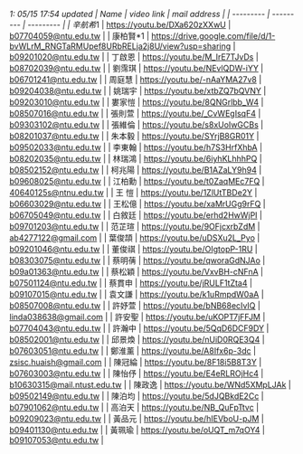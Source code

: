 *1: 05/15 17:54 updated
| Name | video link    | mail address    |
| --------- | --------- | --------- |
| 辛航希*1 | https://youtu.be/DXa620zXXwU 	| b07704059@ntu.edu.tw	|
| 康柏賢*1 | https://drive.google.com/file/d/1-bvWLrM_RNGTaRMUpef8URbRELja2j8U/view?usp=sharing 	| b09201020@ntu.edu.tw	|
| 丁啟恩	| https://youtu.be/M_IrE7TJvDs	| b08702039@ntu.edu.tw	|
| 劉霈琪	| https://youtu.be/NEvlQDW-iYY	| b06701241@ntu.edu.tw	|
| 周庭慧	| https://youtu.be/-nAaYMA27v8	| b09204038@ntu.edu.tw	|
| 姚瑞宇 | https://youtu.be/xtbZQ7bQVNY	| b09203010@ntu.edu.tw	|
| 婁家愷 | https://youtu.be/8QNGrlbb_W4	| b08507016@ntu.edu.tw	|
| 張則萱 | https://youtu.be/_CvWEgIsqF4	| b09303102@ntu.edu.tw	|
| 張維倫 | https://youtu.be/s8xUoIwGCBs	| b08201037@ntu.edu.tw	|
| 朱本毅 | https://youtu.be/SYrjB8GR01Y	| b09502033@ntu.edu.tw	|
| 李東翰 | https://youtu.be/h7S3HrfXhbA	| b08202035@ntu.edu.tw	|
| 林瑞鴻 | https://youtu.be/6iyhKLhhhPQ	| b08502152@ntu.edu.tw	|
| 柯兆陽 | https://youtu.be/B1AZaLY9h94	| b09608025@ntu.edu.tw	|
| 江柏勳	| https://youtu.be/t0ZaqMEc7FQ	| 40640125s@ntnu.edu.tw	|
| 王  愷 | https://youtu.be/1ZlUtTBDe2Y	 | b06603029@ntu.edu.tw	|
| 王松億 | https://youtu.be/xaMrUGg9rFQ	| b06705049@ntu.edu.tw	|
| 白敘廷 | https://youtu.be/erhd2HwWjPI	| b09701203@ntu.edu.tw	|
| 范芷瑄	| https://youtu.be/9OFjcxrbZdM	| ab4277122@gmail.com	|
| 葉俊頡 | https://youtu.be/uDSXu2L_Pyo	| b09201046@ntu.edu.tw	|
| 董俊祺 | https://youtu.be/OIgtopP-1RU	| b08303075@ntu.edu.tw	|
| 蔡明蒨 | https://youtu.be/qworaGdNJAo	| b09a01363@ntu.edu.tw	|
| 蔡松穎 | https://youtu.be/VxvBH-cNFnA	| b07501124@ntu.edu.tw	|
| 蔡貫申 | https://youtu.be/jRULF1tZta4	| b09107015@ntu.edu.tw	|
| 袁文謙 | https://youtu.be/k1uRmpdW0aA	| b08507008@ntu.edu.tw	|
| 許妤萱	| https://youtu.be/bNB68ecIvIQ	| linda038638@gmail.com	|
| 許安聖 | https://youtu.be/uKOPT7jFFJM	| b07704043@ntu.edu.tw	|
| 許瀚中 | https://youtu.be/5QqD6DCF9DY	| b08502001@ntu.edu.tw	|
| 邱景煥 | https://youtu.be/nUiD0RQE3Q4	| b07603051@ntu.edu.tw	|
| 鄭淮薰	| https://youtu.be/A8Ifx6p-3dc	| zsisc.huaish@gmail.com	|
| 陳冠綸 | https://youtu.be/8F18i5B8T3Y	| b07603003@ntu.edu.tw	|
| 陳怡伃	| https://youtu.be/E4eRLROjHc4	| b10630315@mail.ntust.edu.tw	|
| 陳政逸 | https://youtu.be/WNd5XMpLJAk	| b09502149@ntu.edu.tw	|
| 陳泊均 | https://youtu.be/5dJQBkdE2Cc	| b07901062@ntu.edu.tw	|
| 高泊天 | https://youtu.be/NB_QuFpTtvc	| b09209023@ntu.edu.tw	|
| 黃品元 | https://youtu.be/hIEVboU-pJM  | b09401130@ntu.edu.tw	|
| 黃珮瑜 | https://youtu.be/oUQT_m7qOY4 	| b09107053@ntu.edu.tw	|

